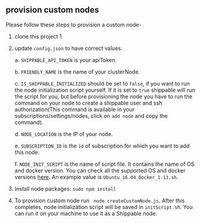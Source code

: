 ## provision custom nodes

Please follow these steps to provision a custom node-

1. clone this project 1
2. update `config.json` to have correct values.
    
    a. `SHIPPABLE_API_TOKEN` is your apiToken.
    
    b. `FRIENDLY_NAME` is the name of your clusterNode.
    
    c. `IS_SHIPPABLE_INITIALIZED` should be set to `false`, if you want to run the node initialization script yourself. If it is set to `true` shippable will run the script for you, but before provisioning the node you have to run the command on your node to create a shippable user and ssh authorization(This command is available in your subscriptions/settings/nodes, click on `add node` and copy the command).
    
    d. `NODE_LOCATION` is the IP of your node.
    
    e. `SUBSCRIPTION_ID` is the `id` of subscription for which you want to add this node.
    
    f. `NODE_INIT_SCRIPT` is the name of script file. It contains the name of OS and docker version. You can check all the supported OS and docker versions [here](https://github.com/Shippable/node/tree/master/scripts). An example value is `Ubuntu_16.04_Docker_1.13.sh`.
3. Install node packages: `sudo npm install`
4. To provision custom node run ` node createCustomNode.js`. After this completes, node initialization script will be saved in `initScript.sh`. You can run it on your machine to use it as a Shippable node.
